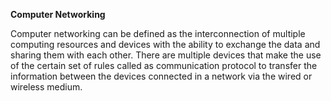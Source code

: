 **Computer Networking**

Computer networking can be defined as the interconnection of multiple computing resources and devices with the ability to exchange the data and sharing them with each other. There are multiple devices that make the use of the certain set of rules called as communication protocol to transfer the information between the devices connected in a network via the wired or wireless medium.
